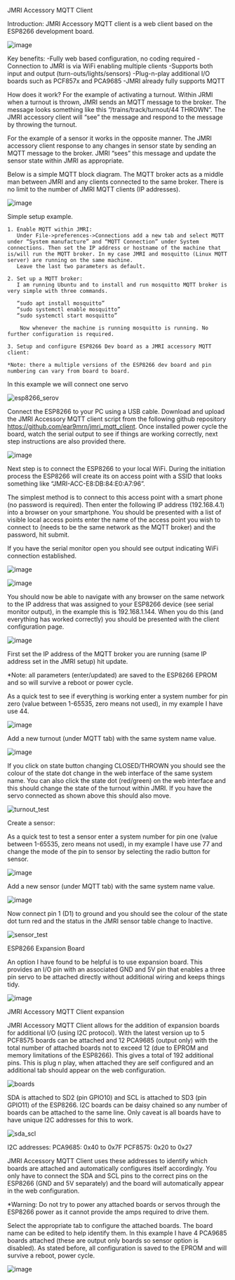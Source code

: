 ﻿JMRI Accessory MQTT Client

Introduction:
JMRI Accessory MQTT client is a web client based on the ESP8266 development board.


![image](https://user-images.githubusercontent.com/471260/155894545-6a74d38a-c0e5-4213-81d9-4a599226e5e5.png)


Key benefits:
	-Fully web based configuration, no coding required
	-Connection to JMRI is via WiFi enabling multiple clients
	-Supports both input and output (turn-outs/lights/sensors) 
	-Plug-n-play additional I/O boards such as PCF857x and PCA9685
	-JMRI already fully supports MQTT


How does it work?
For the example of activating a turnout. Within JRMI when a turnout is thrown, JMRI sends an MQTT message to the broker. The message looks something like this  “/trains/track/turnout/44 THROWN”. The JMRI accessory client will “see” the message and respond to the message by throwing the turnout.

For the example of a sensor it works in the opposite manner. The JMRI accessory client response to any changes in sensor state by sending an MQTT message to the broker. JMRI “sees” this message and update the sensor state within JMRI as appropriate.

Below is a simple MQTT block diagram. The MQTT broker acts as a middle man between JMRI and any clients connected to the same broker. There is no limit to the number of JMRI MQTT clients (IP addresses). 

![image](https://user-images.githubusercontent.com/471260/155894597-63b46d57-ea2e-4219-ae96-281ce6b25830.png)
       
       
Simple setup example.

    1. Enable MQTT within JMRI:
       Under File->preferences->Connections add a new tab and select MQTT under “System manufacture” and “MQTT Connection” under System connections. Then set the IP address or hostname of the machine that is/will run the MQTT broker. In my case JMRI and mosquitto (Linux MQTT server) are running on the same machine.
       Leave the last two parameters as default.

    2. Set up a MQTT broker:
       I am running Ubuntu and to install and run mosquitto MQTT broker is very simple with three commands. 
       
       “sudo apt install mosquitto”
       “sudo systemctl enable mosquitto”
       “sudo systemctl start mosquitto”
       
       	Now whenever the machine is running mosquitto is running. No further configuration is required.
       
    3. Setup and configure ESP8266 Dev board as a JMRI accessory MQTT client:

	*Note: there a multiple versions of the ESP8266 dev board and pin numbering can vary from board to board. 
	
In this example we will connect one servo
       

![esp8266_serov](https://user-images.githubusercontent.com/471260/155894646-a6245006-ab70-4377-8d93-c290d3aeb227.png)


Connect the ESP8266 to your PC using a USB cable. Download and upload the JMRI Accessory MQTT client script from the following github repository https://github.com/ear9mrn/jmri_mqtt_client.  Once installed power cycle the board, watch the serial output to see if things are working correctly, next step instructions are also provided there. 


![image](https://user-images.githubusercontent.com/471260/155894663-4467aba4-fe3b-4a06-bea7-72d99670e2c2.png)

Next step is to connect the ESP8266 to your local WiFi. During the initiation process the ESP8266 will create its on access point with a SSID that looks something like “JMRI-ACC-E8:DB:84:E0:A7:96”. 

The simplest method is to connect to this access point with a smart phone (no password is required). Then enter the following IP address (192.168.4.1) into a browser on your smartphone. You should be presented with a list of visible local access points enter the name of the access point you wish to connect to (needs to be the same network as the MQTT broker) and the password, hit submit.

If you have the serial monitor open you should see output indicating WiFi connection established.


![image](https://user-images.githubusercontent.com/471260/155894694-8557c8ca-02e6-4717-9a3b-be889d5102f4.png)

![image](https://user-images.githubusercontent.com/471260/155894700-55b98fca-09ae-47e1-9df1-418d9cebbc50.png)


You should now be able to navigate with any browser on the same network to the IP address that was assigned to your ESP8266 device (see serial monitor output), in the example this is 192.168.1.144. When you do this (and everything has worked correctly) you should be presented with the client configuration page. 

![image](https://user-images.githubusercontent.com/471260/155894708-4b0294b8-cd46-4b1f-9ad4-c0360d1f66d3.png)



First set the IP address of the MQTT broker you are running (same IP address set in the JMRI setup) hit update.

*Note: all parameters (enter/updated) are saved to the ESP8266 EPROM and so will survive a reboot or power cycle. 

As a quick test to see if everything is working enter a system number for pin zero (value between 1-65535, zero means not used), in my example I have use 44.

![image](https://user-images.githubusercontent.com/471260/155894713-6c687deb-d5e5-49fa-853e-73b2c60c05f3.png)


Add a new turnout (under MQTT tab) with the same system name value.

![image](https://user-images.githubusercontent.com/471260/155894727-b367e6ce-5e6f-40da-8608-85cad2dc693b.png)


If you click on state button changing CLOSED/THROWN you should see the colour of the state dot change in the web interface of the same system name. You can also click the state dot (red/green) on the web interface and this should change the state of the turnout within JMRI. If you have the servo connected as shown above this should also move.


![turnout_test](https://user-images.githubusercontent.com/471260/155894751-97619c64-0eff-43c8-a999-c51617412d3f.png)



Create a sensor:

As a quick test to test a sensor enter a system number for pin one (value between 1-65535, zero means not used), in my example I have use 77 and change the mode of the pin to sensor by selecting the radio button for sensor.


![image](https://user-images.githubusercontent.com/471260/155894760-4cb9752a-18e9-4636-8d57-02e9bd6b03b5.png)


Add a new sensor (under MQTT tab) with the same system name value.

![image](https://user-images.githubusercontent.com/471260/155894770-2e6aa8d8-b6b2-4852-8f66-7aed672a2705.png)



Now connect pin 1 (D1) to ground and you should see the colour of the state dot turn red and the status in the JMRI sensor table change to Inactive.


![sensor_test](https://user-images.githubusercontent.com/471260/155894797-4cb98d75-e2f1-4f1e-874f-bc3ec9a27b89.png)


ESP8266 Expansion Board

An option I have found to be helpful is to use expansion board. This provides an I/O pin with an associated GND and 5V pin that enables a three pin servo to be attached directly without additional wiring and keeps things tidy.

![image](https://user-images.githubusercontent.com/471260/155898758-2e3b4d0d-ab7c-4696-9544-2ffb45867cc6.png)


JMRI Accessory MQTT Client expansion

JMRI Accessory MQTT Client allows for the addition of expansion boards for additional I/O (using I2C protocol). With the latest version up to 5 PCF8575 boards can be attached and 12 PCA9685 (output only) with the total number of attached boards not to exceed 12 (due to EPROM and memory limitations of the ESP8266). This gives a total of 192 additional pins. This is plug n play, when attached they are self configured and an additional tab should appear on the web configuration. 


![boards](https://user-images.githubusercontent.com/471260/155901126-66b8ea85-e729-4a6a-a733-72d700468326.png)

SDA is attached to SD2 (pin GPIO10) and SCL is attached to SD3 (pin GPIO11) of the ESP8266. I2C boards can be daisy chained so any number of boards can be attached to the same line. Only caveat is all boards have to have unique I2C addresses for this to work.

![sda_scl](https://user-images.githubusercontent.com/471260/155901158-9752652a-98f1-4a4c-b685-317c9e31f69c.png)


I2C addresses:
	PCA9685: 0x40 to 0x7F
	PCF8575: 0x20 to 0x27

JMRI Accessory MQTT Client uses these addresses to identify which boards are attached and automatically configures itself accordingly. You only have to connect the SDA and SCL pins to the correct pins on the ESP8266 (GND and 5V separately) and the board will automatically appear in the web configuration.

*Warning: Do not try to power any attached boards or servos through the ESP8266 power as it cannot provide the amps required to drive them.  


Select the appropriate tab to configure the attached boards. The board name can be edited to help identify them. In this example I have 4 PCA9685 boards attached (these are output only boards so sensor option is disabled). As stated before, all configuration is saved to the EPROM and will survive a reboot, power cycle.


![image](https://user-images.githubusercontent.com/471260/155901179-f19aa8a4-1eef-453f-bed1-f3551a05a306.png)




